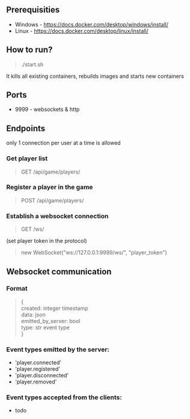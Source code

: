 ## Prerequisities

- Windows - https://docs.docker.com/desktop/windows/install/
- Linux - https://docs.docker.com/desktop/linux/install/ 

## How to run?

> ./start.sh
>
It kills all existing containers, rebuilds images and starts new containers

## Ports
* 9999 - websockets & http

## Endpoints

only 1 connection per user at a time is allowed

### Get player list
> GET /api/game/players/

### Register a player in the game
> POST /api/game/players/

### Establish a websocket connection 
> GET /ws/

(set player token in the protocol)
> new WebSocket("ws://127.0.0.1:9999/ws/", "player_token")

## Websocket communication

### Format
> {<br>
> created: integer timestamp<br>
> data: json<br>
> emitted_by_server: bool<br>
> type: str event type<br>
> }

### Event types emitted by the server:
* 'player.connected'
* 'player.registered'
* 'player.disconnected'
* 'player.removed'

### Event types accepted from the clients:
* todo
